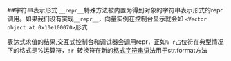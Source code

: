 ##字符串表示形式
`__repr__`特殊方法被内置为得到对象的字符串表示形式的repr调用。如果我们没有实现`__repr__`，向量实例在控制台显示就会如 `<Vector object at 0x10e100070>`形式

表达式求值的结果,交互式控制台和调试器会调用repr，正如`% r`占位符在典型情况下的格式是%运算符，`!r `转换符在新的[格式字符串语法](https://docs.python.org/3/library/string.html#format-string-syntax)用于str.format方法
